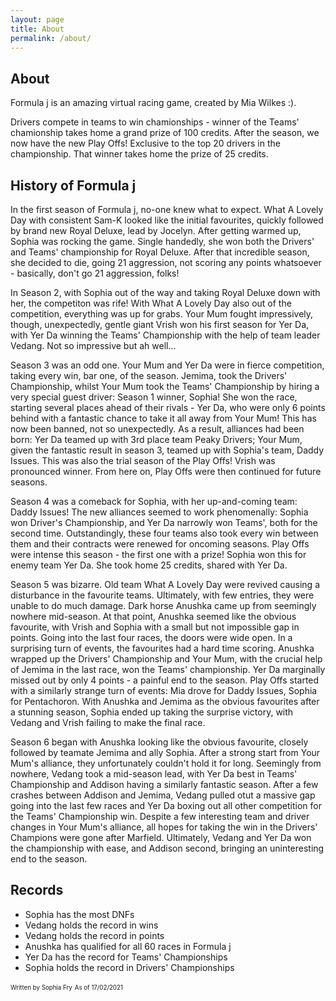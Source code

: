 ```yaml
---
layout: page
title: About
permalink: /about/
---
```


## About 
Formula j is an amazing virtual racing game, created by Mia Wilkes :).

Drivers compete in teams to win chamionships - winner of the Teams' chamionship takes home a grand prize of 100 credits.
After the season, we now have the new Play Offs! Exclusive to the top 20 drivers in the championship. That winner takes home the prize of 25 credits.

## History of Formula j

In the first season of Formula j, no-one knew what to expect. What A Lovely Day with consistent Sam-K looked like the initial favourites, quickly followed by brand new Royal Deluxe, lead by Jocelyn. After getting warmed up, Sophia was rocking the game. Single handedly, she won both the Drivers' and Teams' championship for Royal Deluxe. 
After that incredible season, she decided to die, going 21 aggression, not scoring any points whatsoever - basically, don't go 21 aggression, folks!

In Season 2, with Sophia out of the way and taking Royal Deluxe down with her, the competiton was rife! With What A Lovely Day also out of the competition, everything was up for grabs. Your Mum fought impressively, though, unexpectedly, gentle giant Vrish won his first season for Yer Da, with Yer Da winning the Teams' Championship with the help of team leader Vedang. Not so impressive but ah well... 

Season 3 was an odd one. Your Mum and Yer Da were in fierce competition, taking every win, bar one, of the season. Jemima, took the Drivers' Championship, whilst Your Mum took the Teams' Championship by hiring a very special guest driver: Season 1 winner, Sophia! She won the race, starting several places ahead of their rivals - Yer Da, who were only 6 points behind with a fantastic chance to take it all away from Your Mum! This has now been banned, not so unexpectedly. As a result, alliances had been born: Yer Da teamed up with 3rd place team Peaky Drivers; Your Mum, given the fantastic result in season 3, teamed up with Sophia's team, Daddy Issues.
This was also the trial season of the Play Offs! Vrish was pronounced winner. From here on, Play Offs were then continued for future seasons.

Season 4 was a comeback for Sophia, with her up-and-coming team: Daddy Issues! The new alliances seemed to work phenomenally: Sophia won Driver's Championship, and Yer Da narrowly won Teams', both for the second time. Outstandingly, these four teams also took every win between them and their contracts were renewed for oncoming seasons.
Play Offs were intense this season - the first one with a prize! Sophia won this for enemy team Yer Da. She took home 25 credits, shared with Yer Da.

Season 5 was bizarre. Old team What A Lovely Day were revived causing a disturbance in the favourite teams. Ultimately, with few entries, they were unable to do much damage. Dark horse Anushka came up from seemingly nowhere mid-season. At that point, Anushka seemed like the obvious favourite, with Vrish and Sophia with a small but not impossible gap in points. Going into the last four races, the doors were wide open. In a surprising turn of events, the favourites had a hard time scoring. Anushka wrapped up the Drivers' Championship and Your Mum, with the crucial help of Jemima in the last race, won the Teams' championship. Yer Da marginally missed out by only 4 points - a painful end to the season.
Play Offs started with a similarly strange turn of events: Mia drove for Daddy Issues, Sophia for Pentachoron. With Anushka and Jemima as the obvious favourites after a stunning season, Sophia ended up taking the surprise victory, with Vedang and Vrish failing to make the final race.

Season 6 began with Anushka looking like the obvious favourite, closely followed by teamate Jemima and ally Sophia. After a strong start from Your Mum's alliance, they unfortunately couldn't hold it for long. Seemingly from nowhere, Vedang took a mid-season lead, with Yer Da best in  Teams' Championship and Addison having a similarly fantastic season. After a few crashes between Addison and Jemima, Vedang pulled otut a massive gap going into the last few races and Yer Da boxing out all other competition for the Teams' Championship win. Despite a few interesting team and driver changes in Your Mum's alliance, all hopes for taking the win in the Drivers' Champions were gone after Marfield. Ultimately, Vedang and Yer Da won the championship with ease, and Addison second, bringing an uninteresting end to the season.

## Records

* Sophia has the most DNFs
* Vedang holds the record in wins
* Vedang holds the record in points
* Anushka has qualified for all 60 races in Formula j
* Yer Da has the record for Teams' Championships
* Sophia holds the record in Drivers' Championships



<sub><sup>Written by Sophia Fry</sup></sub>
<sub><sup>As of 17/02/2021</sup></sub>
